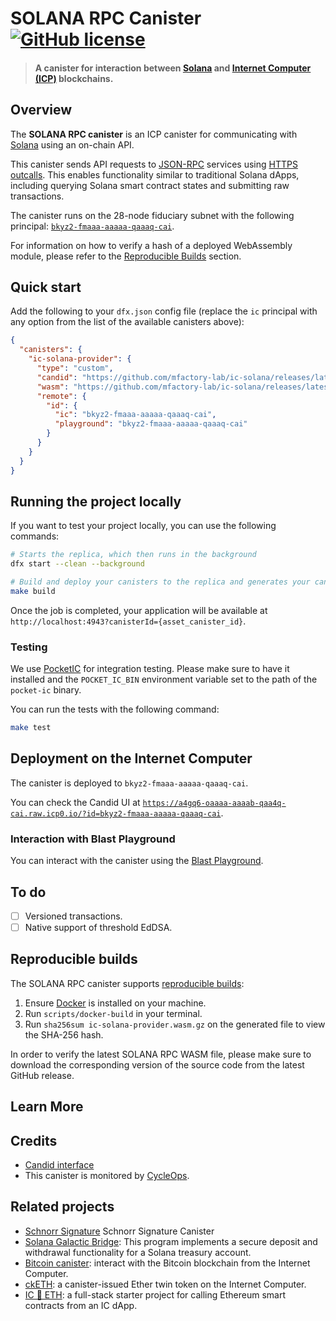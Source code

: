 # SOLANA RPC Canister &nbsp;[![GitHub license](https://img.shields.io/badge/license-Apache%202.0-blue.svg)](https://opensource.org/licenses/Apache-2.0)

> #### A canister for interaction between [Solana](https://solana.com) and [Internet Computer (ICP)](https://internetcomputer.org/) blockchains.

## Overview

The **SOLANA RPC canister** is an ICP canister for communicating with [Solana](https://solana.com/) using an on-chain API.

This canister sends API requests to [JSON-RPC](https://solana.com/docs/rpc) services using [HTTPS outcalls](https://internetcomputer.org/https-outcalls). This enables functionality similar to traditional Solana dApps, including querying Solana smart contract states and submitting raw transactions.

The canister runs on the 28-node fiduciary subnet with the following principal: [`bkyz2-fmaaa-aaaaa-qaaaq-cai`](https://dashboard.internetcomputer.org/canister/bkyz2-fmaaa-aaaaa-qaaaq-cai).

For information on how to verify a hash of a deployed WebAssembly module, please refer to the [Reproducible Builds](#reproducible-builds) section.

## Quick start

Add the following to your `dfx.json` config file (replace the `ic` principal with any option from the list of the available canisters above):

```json
{
  "canisters": {
    "ic-solana-provider": {
      "type": "custom",
      "candid": "https://github.com/mfactory-lab/ic-solana/releases/latest/download/ic-solana-provider.did",
      "wasm": "https://github.com/mfactory-lab/ic-solana/releases/latest/download/ic-solana-provider.wasm.gz",
      "remote": {
        "id": {
          "ic": "bkyz2-fmaaa-aaaaa-qaaaq-cai",
          "playground": "bkyz2-fmaaa-aaaaa-qaaaq-cai"
        }
      }
    }
  }
}
```

## Running the project locally

If you want to test your project locally, you can use the following commands:

```bash
# Starts the replica, which then runs in the background
dfx start --clean --background

# Build and deploy your canisters to the replica and generates your candid interface
make build
```

Once the job is completed, your application will be available at `http://localhost:4943?canisterId={asset_canister_id}`.

### Testing

We use [PocketIC](https://github.com/dfinity/pocketic) for integration testing. Please make sure to have it installed and the `POCKET_IC_BIN` environment variable set to the path of the `pocket-ic` binary.

You can run the tests with the following command:

```sh
make test
```

## Deployment on the Internet Computer

The canister is deployed to `bkyz2-fmaaa-aaaaa-qaaaq-cai`.

You can check the Candid UI at [`https://a4gq6-oaaaa-aaaab-qaa4q-cai.raw.icp0.io/?id=bkyz2-fmaaa-aaaaa-qaaaq-cai`](https://a4gq6-oaaaa-aaaab-qaa4q-cai.raw.icp0.io/?id=bkyz2-fmaaa-aaaaa-qaaaq-cai).

### Interaction with Blast Playground

You can interact with the canister using the [Blast Playground](#).

## To do

- [ ] Versioned transactions.
- [ ] Native support of threshold EdDSA.

## Reproducible builds

The SOLANA RPC canister supports [reproducible builds](https://internetcomputer.org/docs/current/developer-docs/smart-contracts/test/reproducible-builds):

1. Ensure [Docker](https://www.docker.com/get-started/) is installed on your machine.
2. Run `scripts/docker-build` in your terminal.
3. Run `sha256sum ic-solana-provider.wasm.gz` on the generated file to view the SHA-256 hash.

In order to verify the latest SOLANA RPC WASM file, please make sure to download the corresponding version of the source code from the latest GitHub release.

## Learn More

## Credits

* [Candid interface](https://github.com/mfactory-lab/ic-solana/blob/main/src/ic-solana-provider/ic-solana-provider.did)
* This canister is monitored by [CycleOps](https://cycleops.dev).

## Related projects

* [Schnorr Signature](https://github.com/domwoe/schnorr_canister) Schnorr Signature Canister
* [Solana Galactic Bridge](https://github.com/weichain/galactic-bridge-sol): This program implements a secure deposit
  and withdrawal functionality for a Solana treasury account.
* [Bitcoin canister](https://github.com/dfinity/bitcoin-canister): interact with the Bitcoin blockchain from the
  Internet Computer.
* [ckETH](https://forum.dfinity.org/t/cketh-a-canister-issued-ether-twin-token-on-the-ic/22819): a canister-issued Ether
  twin token on the Internet Computer.
* [IC 🔗 ETH](https://github.com/dfinity/ic-eth-starter): a full-stack starter project for calling Ethereum smart
  contracts from an IC dApp.
